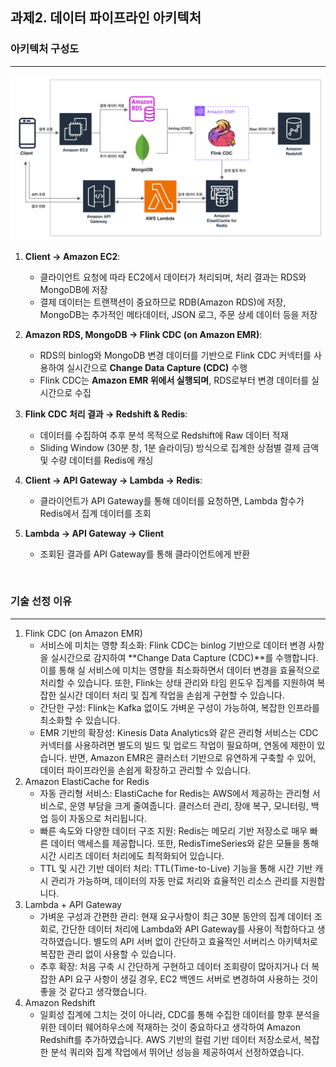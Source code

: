 ## 과제2. 데이터 파이프라인 아키텍처   

### 아키텍처 구성도
---
![alt text](architecture.png)

1. **Client → Amazon EC2**:
   - 클라이언트 요청에 따라 EC2에서 데이터가 처리되며, 처리 결과는 RDS와 MongoDB에 저장
   - 결제 데이터는 트랜잭션이 중요하므로 RDB(Amazon RDS)에 저장, MongoDB는 추가적인 메타데이터, JSON 로그, 주문 상세 데이터 등을 저장

2. **Amazon RDS, MongoDB → Flink CDC (on Amazon EMR)**:
   - RDS의 binlog와 MongoDB 변경 데이터를 기반으로 Flink CDC 커넥터를 사용하여 실시간으로 **Change Data Capture (CDC)** 수행
   - Flink CDC는 **Amazon EMR 위에서 실행되며**, RDS로부터 변경 데이터를 실시간으로 수집

3. **Flink CDC 처리 결과 → Redshift & Redis**:
   - 데이터를 수집하여 추후 분석 목적으로 Redshift에 Raw 데이터 적재
   - Sliding Window (30분 창, 1분 슬라이딩) 방식으로 집계한 상점별 결제 금액 및 수량 데이터를 Redis에 캐싱

4. **Client → API Gateway → Lambda → Redis**:
   - 클라이언트가 API Gateway를 통해 데이터를 요청하면, Lambda 함수가 Redis에서 집계 데이터를 조회

5. **Lambda → API Gateway → Client**
    - 조회된 결과를 API Gateway를 통해 클라이언트에게 반환
  
<br>
     
### 기술 선정 이유
---
1. Flink CDC (on Amazon EMR)
    - 서비스에 미치는 영향 최소화: Flink CDC는 binlog 기반으로 데이터 변경 사항을 실시간으로 감지하여 **Change Data Capture (CDC)**를 수행합니다. 이를 통해 실 서비스에 미치는 영향을 최소화하면서 데이터 변경을 효율적으로 처리할 수 있습니다. 또한, Flink는 상태 관리와 타임 윈도우 집계를 지원하여 복잡한 실시간 데이터 처리 및 집계 작업을 손쉽게 구현할 수 있습니다.
    - 간단한 구성: Flink는 Kafka 없이도 가벼운 구성이 가능하여, 복잡한 인프라를 최소화할 수 있습니다.
    - EMR 기반의 확장성: Kinesis Data Analytics와 같은 관리형 서비스는 CDC 커넥터를 사용하려면 별도의 빌드 및 업로드 작업이 필요하며, 연동에 제한이 있습니다. 반면, Amazon EMR은 클러스터 기반으로 유연하게 구축할 수 있어, 데이터 파이프라인을 손쉽게 확장하고 관리할 수 있습니다.
2. Amazon ElastiCache for Redis
    - 자동 관리형 서비스: ElastiCache for Redis는 AWS에서 제공하는 관리형 서비스로, 운영 부담을 크게 줄여줍니다. 클러스터 관리, 장애 복구, 모니터링, 백업 등이 자동으로 처리됩니다.
    - 빠른 속도와 다양한 데이터 구조 지원: Redis는 메모리 기반 저장소로 매우 빠른 데이터 액세스를 제공합니다. 또한, RedisTimeSeries와 같은 모듈을 통해 시간 시리즈 데이터 처리에도 최적화되어 있습니다.
    - TTL 및 시간 기반 데이터 처리: TTL(Time-to-Live) 기능을 통해 시간 기반 캐시 관리가 가능하며, 데이터의 자동 만료 처리와 효율적인 리소스 관리를 지원합니다.
3. Lambda + API Gateway
    - 가벼운 구성과 간편한 관리: 현재 요구사항이 최근 30분 동안의 집계 데이터 조회로, 간단한 데이터 처리에 Lambda와 API Gateway를 사용이 적합하다고 생각하였습니다. 별도의 API 서버 없이 간단하고 효율적인 서버리스 아키텍처로 복잡한 관리 없이 사용할 수 있습니다. 
    - 추후 확장: 처음 구축 시 간단하게 구현하고 데이터 조회량이 많아지거나 더 복잡한 API 요구 사항이 생길 경우, EC2 백엔드 서버로 변경하여 사용하는 것이 좋을 것 같다고 생각했습니다.
4. Amazon Redshift
    - 일회성 집계에 그치는 것이 아니라, CDC를 통해 수집한 데이터를 향후 분석을 위한 데이터 웨어하우스에 적재하는 것이 중요하다고 생각하여 Amazon Redshift를 추가하였습니다. AWS 기반의 컬럼 기반 데이터 저장소로서, 복잡한 분석 쿼리와 집계 작업에서 뛰어난 성능을 제공하여서 선정하였습니다. 